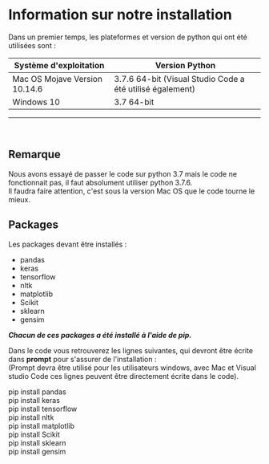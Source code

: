 # Information sur notre installation

Dans un premier temps, les plateformes et version de python qui ont été utilisées sont :
 
 Système d'exploitation          |  Version Python 
---------------------------------|------------------------------------------------------------|
Mac OS Mojave Version 10.14.6    |   3.7.6 64-bit (Visual Studio Code a été utilisé également)
Windows 10                       |   3.7 64-bit
***
&nbsp;
## Remarque

Nous avons essayé de passer le code sur python 3.7 mais le code ne fonctionnait pas, il faut absolument utiliser python 3.7.6.  
Il faudra faire attention, c'est sous la version Mac OS que le code tourne le mieux.

## Packages

Les packages devant être installés : 

- pandas
- keras
- tensorflow
- nltk
- matplotlib
- Scikit
- sklearn
- gensim


<i><b>Chacun de ces packages a été installé à l'aide de pip.</i></b>

Dans le code vous retrouverez les lignes suivantes, qui devront être écrite dans <b>prompt</b> pour s'assurer de l'installation :  
(Prompt devra être utilisé pour les utilisateurs windows, avec Mac et Visual studio Code ces lignes peuvent être directement écrite dans le code).

pip install pandas  
pip install keras  
pip install tensorflow  
pip install nltk  
pip install matplotlib  
pip install Scikit  
pip install sklearn  
pip install gensim  
<p></p>


